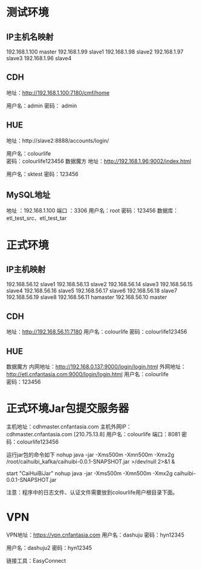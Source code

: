 # 测试环境

## IP主机名映射

192.168.1.100  master
192.168.1.99 slave1
192.168.1.98 slave2
192.168.1.97 slave3
192.168.1.96 slave4

## CDH

地址：http://192.168.1.100:7180/cmf/home

用户名：admin
密码： admin

## HUE

地址：http://slave2:8888/accounts/login/

用户名：colourlife         
密码：colourlife123456
数据魔方
地址：http://192.168.1.96:9002/index.html

用户名：sktest
密码：123456

## MySQL地址

地址 ：192.168.1.100 
端口 ：3306
用户名：root
密码：123456
数据库：etl_test_src、etl_test_tar

# 正式环境

## IP主机映射

192.168.56.12 slave1
192.168.56.13 slave2
192.168.56.14 slave3
192.168.56.15 slave4
192.168.56.16 slave5
192.168.56.17 slave6
192.168.56.18 slave7
192.168.56.19 slave8
192.168.56.11 hamaster
192.168.56.10 master

## CDH

地址：http://192.168.56.11:7180
用户名：colourlife
密码：colourlife123456

## HUE

数据魔方
内网地址：http://192.168.0.137:9000/login/login.html
外网地址：http://etl.cnfantasia.com:9000/login/login.html
用户名：colourlife     
密码：123456

# 正式环境Jar包提交服务器
 

主机地址：cdhmaster.cnfantasia.com
主机外网IP：cdhmaster.cnfantasia.com [210.75.13.8]
用户名：colourlife
端口：8081
密码：colourlife123456

运行jar包的命令如下
nohup java -jar  -Xms500m -Xmn500m -Xmx2g /root/caihuibi_kafka/caihuibi-0.0.1-SNAPSHOT.jar  >/dev/null  2>&1 &

start "CaiHuiBiJar" nohup java -jar  -Xms500m -Xmn500m -Xmx2g caihuibi-0.0.1-SNAPSHOT.jar 

注意：程序中的日志文件、认证文件需要放到colourlife用户根目录下面。

# VPN

VPN地址：https://vpn.cnfantasia.com
用户名：dashuju
密码：hyn12345

用户名：dashuju2
密码：hyn12345

链接工具：EasyConnect
